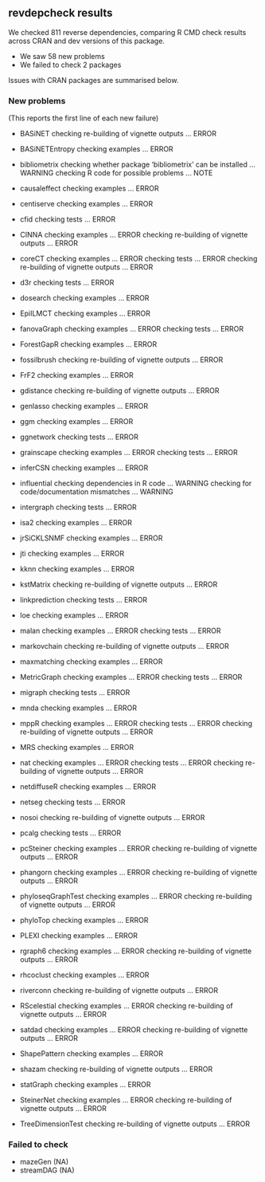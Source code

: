## revdepcheck results

We checked 811 reverse dependencies, comparing R CMD check results across CRAN and dev versions of this package.

 * We saw 58 new problems
 * We failed to check 2 packages

Issues with CRAN packages are summarised below.

### New problems
(This reports the first line of each new failure)

* BASiNET
  checking re-building of vignette outputs ... ERROR

* BASiNETEntropy
  checking examples ... ERROR

* bibliometrix
  checking whether package ‘bibliometrix’ can be installed ... WARNING
  checking R code for possible problems ... NOTE

* causaleffect
  checking examples ... ERROR

* centiserve
  checking examples ... ERROR

* cfid
  checking tests ... ERROR

* CINNA
  checking examples ... ERROR
  checking re-building of vignette outputs ... ERROR

* coreCT
  checking examples ... ERROR
  checking tests ... ERROR
  checking re-building of vignette outputs ... ERROR

* d3r
  checking tests ... ERROR

* dosearch
  checking examples ... ERROR

* EpiILMCT
  checking examples ... ERROR

* fanovaGraph
  checking examples ... ERROR
  checking tests ... ERROR

* ForestGapR
  checking examples ... ERROR

* fossilbrush
  checking re-building of vignette outputs ... ERROR

* FrF2
  checking examples ... ERROR

* gdistance
  checking re-building of vignette outputs ... ERROR

* genlasso
  checking examples ... ERROR

* ggm
  checking examples ... ERROR

* ggnetwork
  checking tests ... ERROR

* grainscape
  checking examples ... ERROR
  checking tests ... ERROR

* inferCSN
  checking examples ... ERROR

* influential
  checking dependencies in R code ... WARNING
  checking for code/documentation mismatches ... WARNING

* intergraph
  checking tests ... ERROR

* isa2
  checking examples ... ERROR

* jrSiCKLSNMF
  checking examples ... ERROR

* jti
  checking examples ... ERROR

* kknn
  checking examples ... ERROR

* kstMatrix
  checking re-building of vignette outputs ... ERROR

* linkprediction
  checking tests ... ERROR

* loe
  checking examples ... ERROR

* malan
  checking examples ... ERROR
  checking tests ... ERROR

* markovchain
  checking re-building of vignette outputs ... ERROR

* maxmatching
  checking examples ... ERROR

* MetricGraph
  checking examples ... ERROR
  checking tests ... ERROR

* migraph
  checking tests ... ERROR

* mnda
  checking examples ... ERROR

* mppR
  checking examples ... ERROR
  checking tests ... ERROR
  checking re-building of vignette outputs ... ERROR

* MRS
  checking examples ... ERROR

* nat
  checking examples ... ERROR
  checking tests ... ERROR
  checking re-building of vignette outputs ... ERROR

* netdiffuseR
  checking examples ... ERROR

* netseg
  checking tests ... ERROR

* nosoi
  checking re-building of vignette outputs ... ERROR

* pcalg
  checking tests ... ERROR

* pcSteiner
  checking examples ... ERROR
  checking re-building of vignette outputs ... ERROR

* phangorn
  checking examples ... ERROR
  checking re-building of vignette outputs ... ERROR

* phyloseqGraphTest
  checking examples ... ERROR
  checking re-building of vignette outputs ... ERROR

* phyloTop
  checking examples ... ERROR

* PLEXI
  checking examples ... ERROR

* rgraph6
  checking examples ... ERROR
  checking re-building of vignette outputs ... ERROR

* rhcoclust
  checking examples ... ERROR

* riverconn
  checking re-building of vignette outputs ... ERROR

* RScelestial
  checking examples ... ERROR
  checking re-building of vignette outputs ... ERROR

* satdad
  checking examples ... ERROR
  checking re-building of vignette outputs ... ERROR

* ShapePattern
  checking examples ... ERROR

* shazam
  checking re-building of vignette outputs ... ERROR

* statGraph
  checking examples ... ERROR

* SteinerNet
  checking examples ... ERROR
  checking re-building of vignette outputs ... ERROR

* TreeDimensionTest
  checking re-building of vignette outputs ... ERROR

### Failed to check

* mazeGen   (NA)
* streamDAG (NA)
